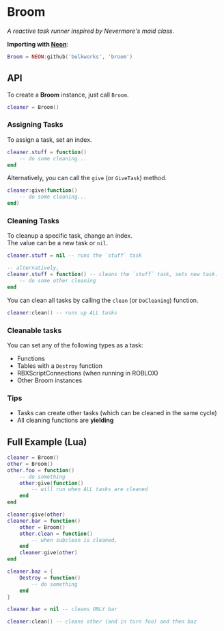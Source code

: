 

# Broom
*A reactive task runner inspired by Nevermore's maid class.*

**Importing with [Neon](https://github.com/Belkworks/NEON)**:
```lua
Broom = NEON:github('belkworks', 'broom')
```

## API

To create a **Broom** instance, just call `Broom`.  
```lua
cleaner = Broom()
```

### Assigning Tasks

To assign a task, set an index.
```lua
cleaner.stuff = function()
    -- do some cleaning...
end
```

Alternatively, you can call the `give` (or `GiveTask`) method.
```lua
cleaner:give(function()
    -- do some cleaning...
end)
```

### Cleaning Tasks

To cleanup a specific task, change an index.  
The value can be a new task or `nil`.
```lua
cleaner.stuff = nil -- runs the `stuff` task

-- alternatively,
cleaner.stuff = function() -- cleans the `stuff` task, sets new task.
    -- do some other cleaning
end
```

You can clean all tasks by calling the `clean` (or `DoCleaning`) function.
```lua
cleaner:clean() -- runs up ALL tasks
```

### Cleanable tasks

You can set any of the following types as a task:
- Functions
- Tables with a `Destroy` function
- RBXScriptConnections (when running in ROBLOX)
- Other Broom instances

### Tips

- Tasks can create other tasks (which can be cleaned in the same cycle)
- All cleaning functions are **yielding**

## Full Example  (Lua)

```lua
cleaner = Broom()
other = Broom()
other.foo = function()
    -- do something
    other:give(function()
        -- will run when ALL tasks are cleaned
    end
end

cleaner:give(other)
cleaner.bar = function()
    other = Broom()
    other.clean = function()
        -- when subclean is cleaned, 
    end
    cleaner:give(other)
end

cleaner.baz = {
    Destroy = function()
        -- do something
    end
}

cleaner.bar = nil -- cleans ONLY bar

cleaner:clean() -- cleans other (and in turn foo) and then baz
```
